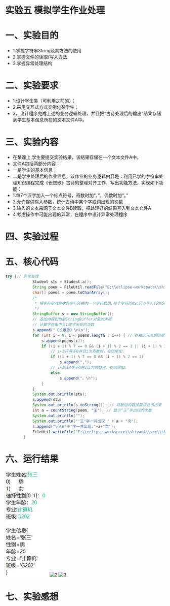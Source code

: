 # 实验五 模拟学生作业处理
# 一、实验目的
* 1.掌握字符串String及其方法的使用
* 2.掌握文件的读取/写入方法
* 3.掌握异常处理结构
# 二、实验要求
* 1.设计学生类（可利用之前的）；
* 2.采用交互式方式实例化某学生；
* 3，设计程序完成上述的业务逻辑处理，并且把“古诗处理后的输出”结果存储到学生基本信息所在的文本文件A中。
# 三、实验内容
* 在某课上,学生要提交实验结果，该结果存储在一个文本文件A中。
* 文件A包括两部分内容：
* 一是学生的基本信息；
* 二是学生处理后的作业信息，该作业的业务逻辑内容是：利用已学的字符串处理知识编程完成《长恨歌》古诗的整理对齐工作，写出功能方法，实现如下功能：
* 1.每7个汉字加入一个标点符号，奇数时加“，”，偶数时加“。”
* 2.允许提供输入参数，统计古诗中某个字或词出现的次数
* 3.输入的文本来源于文本文件B读取，把处理好的结果写入到文本文件A
* 4.考虑操作中可能出现的异常，在程序中设计异常处理程序
# 四、实验过程
# 五、核心代码
```java
try {// 异常处理
			Student stu = Student.a();
			String poem = FileUtil.readFile("E:\\eclipse-workspace\\shiyan4\\src\\shiyan4\\B.txt");
			char[] poems = poem.toCharArray();
			/*
			 * 将字符串对象中的字符转换为一个字符数组,每个字符的ASC码与字符T的ASC码进行二进制异或运算。 最后把结果转换回字符。
			 */
			StringBuffer s = new StringBuffer();
			// 追加内容到当前StringBuffer对象的末尾
			// 计算字符串中关1键字出现的次数
			s.append("《长恨歌》\n\n");	
			for (int i = 0; i < poems.length ; i++) { // 在被选元素的结尾插入符号
				s.append(poems[i]);
				if ((i + 1) % 7 == 0 && (i + 1) % 2 == 1 || (i + 1) % 14 == 0 && (i + 1) % 2 == 0) {
					// i+1%7等于0并且i为奇数时，在结尾加，
					if ((i + 1) % 7 == 0 && (i + 1) % 2 == 1)
						s.append(",");
					// i+1%14等于0并且i为偶数时，在结尾加。
					else
						s.append("。\n");
				}
			}
			System.out.println(stu);
			s.append(stu);
			System.out.println(s.toString()); // 将数组内容按要求显示出来
			int a = countString(poem, "王"); // 显示“王”字出现的次数
			System.out.println("");
			System.out.println("'王'字一共出现:" + a + "次");
			s.append("\n\n'王'字一共出现:"+a+"次");
			FileUtil.writeFile("E:\\eclipse-workspace\\shiyan4\\src\\shiyan4\\A.txt", s.toString().split("\n"));
		}
```
# 六、运行结果
![1](https://github.com/wangjianwei-eng/java4/blob/main/src/%E6%8D%95%E8%8E%B7.JPG)
![2]()
![3]()
# 七、实验感想
